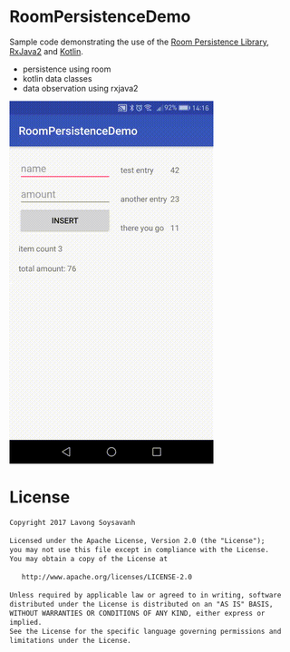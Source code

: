 # RoomPersistenceDemo

Sample code demonstrating the use of the [Room Persistence Library][1], [RxJava2][2] and [Kotlin][3].

  * persistence using room
  * kotlin data classes
  * data observation using rxjava2

![](art/room-persistence-demo-small.gif "room persistence demo")

#  License

    Copyright 2017 Lavong Soysavanh

    Licensed under the Apache License, Version 2.0 (the "License");
    you may not use this file except in compliance with the License.
    You may obtain a copy of the License at

       http://www.apache.org/licenses/LICENSE-2.0

    Unless required by applicable law or agreed to in writing, software
    distributed under the License is distributed on an "AS IS" BASIS,
    WITHOUT WARRANTIES OR CONDITIONS OF ANY KIND, either express or implied.
    See the License for the specific language governing permissions and
    limitations under the License.



[1]: https://developer.android.com/topic/libraries/architecture/room.html
[2]: https://github.com/ReactiveX/RxJava
[3]: https://kotlinlang.org/